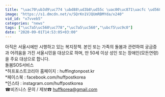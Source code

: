 ```yaml
---
title: "\uac70\ub3d9\uc774 \ubd88\ud3b8\ud55c \uac00\uc871\uacfc \ud568\uaed8 \uc0ac\ub294 \ubd84\ub4e4\uc774 \uc8fc\ubaa9\ud574\uc57c \ud560 \ubcf5\uc9c0\ud61c\ud0dd"
image: "https://s1.dmcdn.net/v/SQrKn1VJQUmRBMYda/x240"
vid_id: "x7vveb5"
categories: "news"
tags: ["\uc7a5\uc560\uc778","\uc7a5\uc560","\ubcf5\uc9c0"]
date: "2020-09-01T14:53:05+03:00"
---
```

아직은 서울시에만 시행하고 있는 복지정책. 본인 또는 가족의 돌봄과 관련하여 궁금증과 어려움을 가진 서울시민을 대상으로 하며, 만 50세 이상 성인 또는 장애인(모든연령)을 주요 대상으로 합니다.  <br>돌봄SOS서비스  <br>*허프포스트코리아 홈페이지 : huffingtonpost.kr  <br>*페이스북 : facebook.com/huffpostkorea  <br>*인스타 : instagram.com/huffpostkorea  <br>☎비즈니스 문의 / 제보☎ huffkorea@gmail.com
